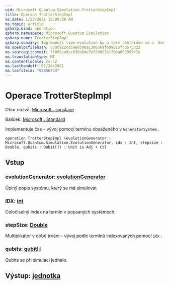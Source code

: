```yaml
---
uid: Microsoft.Quantum.Simulation.TrotterStepImpl
title: Operace TrotterStepImpl
ms.date: 1/23/2021 12:00:00 AM
ms.topic: article
qsharp.kind: operation
qsharp.namespace: Microsoft.Quantum.Simulation
qsharp.name: TrotterStepImpl
qsharp.summary: Implements time-evolution by a term contained in a `GeneratorSystem`.
ms.openlocfilehash: 33dc922cd5a60590a1306369fb99615fc6575b22
ms.sourcegitcommit: 71605ea9cc630e84e7ef29027e1f0ea06299747e
ms.translationtype: MT
ms.contentlocale: cs-CZ
ms.lasthandoff: 01/26/2021
ms.locfileid: "98856733"
---
```

# <a name="trotterstepimpl-operation"></a>Operace TrotterStepImpl

Obor názvů: [Microsoft.. simulace](xref:Microsoft.Quantum.Simulation)

Balíček: [Microsoft.. Standard](https://nuget.org/packages/Microsoft.Quantum.Standard)


Implementuje čas – vývoj pomocí termínu obsaženého v `GeneratorSystem` .

```qsharp
operation TrotterStepImpl (evolutionGenerator : Microsoft.Quantum.Simulation.EvolutionGenerator, idx : Int, stepsize : Double, qubits : Qubit[]) : Unit is Adj + Ctl
```


## <a name="input"></a>Vstup

### <a name="evolutiongenerator--evolutiongenerator"></a>evolutionGenerator: [evolutionGenerator](xref:Microsoft.Quantum.Simulation.EvolutionGenerator)

Úplný popis systému, který se má simulovat


### <a name="idx--int"></a>IDX: [int](xref:microsoft.quantum.lang-ref.int)

Celočíselný index na termín v popsaných systémech.


### <a name="stepsize--double"></a>stepSize: [Double](xref:microsoft.quantum.lang-ref.double)

Multiplikátor v době trvání – vývoj podle termínů indexovaných pomocí `idx` .


### <a name="qubits--qubit"></a>qubits: [qubit](xref:microsoft.quantum.lang-ref.qubit)[]

Qubits se při simulaci jednalo.



## <a name="output--unit"></a>Výstup: [jednotka](xref:microsoft.quantum.lang-ref.unit)

